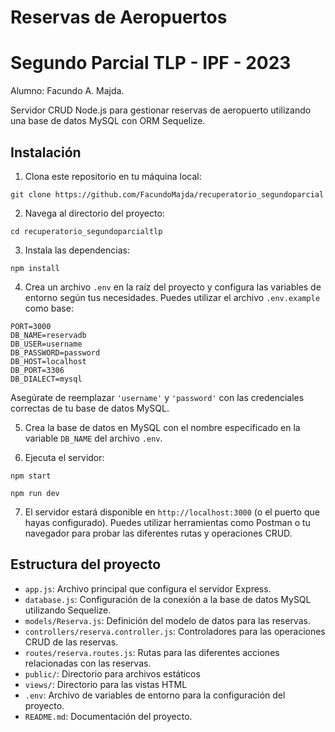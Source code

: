 # Reservas de Aeropuertos

# Segundo Parcial TLP - IPF - 2023

Alumno: Facundo A. Majda.

Servidor CRUD Node.js para gestionar reservas de aeropuerto utilizando una base de datos MySQL con ORM Sequelize.

## Instalación

1. Clona este repositorio en tu máquina local:

```
git clone https://github.com/FacundoMajda/recuperatorio_segundoparcial
```

2. Navega al directorio del proyecto:

```
cd recuperatorio_segundoparcialtlp
```

3. Instala las dependencias:

```
npm install
```

4. Crea un archivo `.env` en la raíz del proyecto y configura las variables de entorno según tus necesidades. Puedes utilizar el archivo `.env.example` como base:

```
PORT=3000
DB_NAME=reservadb
DB_USER=username
DB_PASSWORD=password
DB_HOST=localhost
DB_PORT=3306
DB_DIALECT=mysql
```

Asegúrate de reemplazar `'username'` y `'password'` con las credenciales correctas de tu base de datos MySQL.

5. Crea la base de datos en MySQL con el nombre especificado en la variable `DB_NAME` del archivo `.env`.

6. Ejecuta el servidor:

```
npm start

```

```
npm run dev

```

7. El servidor estará disponible en `http://localhost:3000` (o el puerto que hayas configurado). Puedes utilizar herramientas como Postman o tu navegador para probar las diferentes rutas y operaciones CRUD.

## Estructura del proyecto

- `app.js`: Archivo principal que configura el servidor Express.
- `database.js`: Configuración de la conexión a la base de datos MySQL utilizando Sequelize.
- `models/Reserva.js`: Definición del modelo de datos para las reservas.
- `controllers/reserva.controller.js`: Controladores para las operaciones CRUD de las reservas.
- `routes/reserva.routes.js`: Rutas para las diferentes acciones relacionadas con las reservas.
- `public/`: Directorio para archivos estáticos
- `views/`: Directorio para las vistas HTML
- `.env`: Archivo de variables de entorno para la configuración del proyecto.
- `README.md`: Documentación del proyecto.
